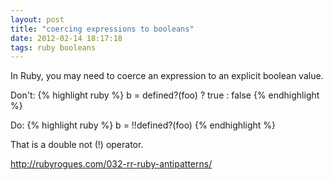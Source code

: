 ```yaml
---
layout: post
title: "coercing expressions to booleans"
date: 2012-02-14 18:17:18
tags: ruby booleans
---
```


</p>
In Ruby, you may need to coerce an expression to an explicit boolean value.
<p>

<p>
Don't:
{% highlight ruby %}
 b = defined?(foo) ? true : false
{% endhighlight %}
</p>

<p>
Do:
{% highlight ruby %}
b = !!defined?(foo)
{% endhighlight %}
</p>

<p>
That is a double not (!) operator.
</p>

<p>
<a href="http://rubyrogues.com/032-rr-ruby-antipatterns/">http://rubyrogues.com/032-rr-ruby-antipatterns/</a><p>
